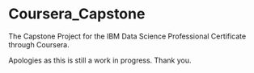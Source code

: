 # Coursera_Capstone
The Capstone Project for the IBM Data Science Professional Certificate through Coursera.

Apologies as this is still a work in progress. Thank you. 
